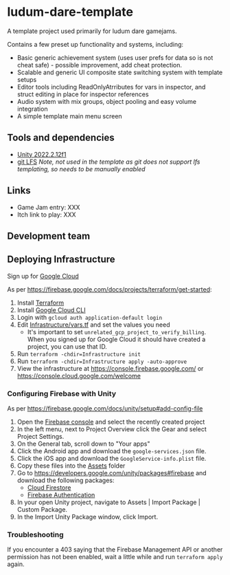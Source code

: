 # ludum-dare-template

A template project used primarily for ludum dare gamejams. 

Contains a few preset up functionality and systems, including:

- Basic generic achievement system (uses user prefs for data so is not cheat safe) - possible improvement, add cheat protection.
- Scalable and generic UI composite state switching system with template setups
- Editor tools including ReadOnlyAtrributes for vars in inspector, and struct editing in place for inspector references
- Audio system with mix groups, object pooling and easy volume integration
- A simple template main menu screen

## Tools and dependencies
- [Unity 2022.2.12f1](https://unity3d.com/unity/whats-new/2022.2.12)
- [git LFS](https://git-lfs.github.com/) _Note, not used in the template as git does not support lfs templating, so needs to be manually enabled_

## Links
- Game Jam entry: XXX
- Itch link to play: XXX

## Development team

## Deploying Infrastructure
Sign up for [Google Cloud](https://cloud.google.com/free)

As per https://firebase.google.com/docs/projects/terraform/get-started:
1. Install [Terraform](https://learn.hashicorp.com/tutorials/terraform/install-cli?in=terraform/gcp-get-started)
2. Install [Google Cloud CLI](https://cloud.google.com/sdk/docs/install-sdk)
3. Login with `gcloud auth application-default login`
4. Edit [Infrastructure/vars.tf](Infrastructure/vars.tf) and set the values you need
    - It's important to set `unrelated_gcp_project_to_verify_billing`. When you signed up for Google Cloud it should have created a project, you can use that ID.
5. Run `terraform -chdir=Infrastructure init`
6. Run `terraform -chdir=Infrastructure apply -auto-approve`
7. View the infrastructure at https://console.firebase.google.com/ or https://console.cloud.google.com/welcome

### Configuring Firebase with Unity
As per https://firebase.google.com/docs/unity/setup#add-config-file

1. Open the [Firebase console](https://console.firebase.google.com/project/) and select the recently created project
2. In the left menu, next to Project Overview click the Gear and select Project Settings.
3. On the General tab, scroll down to "Your apps"
4. Click the Android app and download the `google-services.json` file.
5. Click the iOS app and download the `GoogleService-info.plist` file.
6. Copy these files into the [Assets](./Assets/) folder
7. Go to https://developers.google.com/unity/packages#firebase and download the following packages:
    - [Cloud Firestore](https://developers.google.com/unity/packages#cloud_firestore)
    - [Firebase Authentication](https://developers.google.com/unity/packages#firebase_authentication)
8. In your open Unity project, navigate to Assets | Import Package | Custom Package.
9. In the Import Unity Package window, click Import.

### Troubleshooting
If you encounter a 403 saying that the Firebase Management API or another permission has not been enabled, wait a little while and run `terraform apply` again.